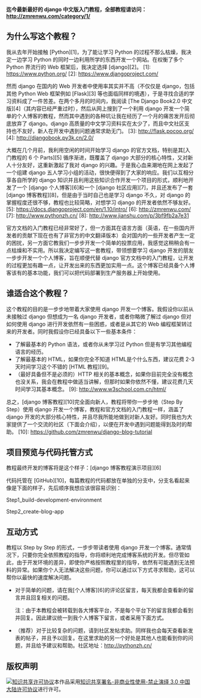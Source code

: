 **迄今最新最好的 django 中文版入门教程，全部教程请访问：http://zmrenwu.com/category/1/**

## 为什么写这个教程？

我从去年开始接触 [Python][1]，为了能让学习 Python 的过程不那么枯燥，我决定一边学习 Python 的同时一边利用所学的东西开发一个网站。在权衡了多个 Python 界流行的 Web 框架后，我决定选择 [django][2]。
[1]: <https://www.python.org/>
[2]: <https://www.djangoproject.com/>

然而 django 在国内的 Web 开发者中使用率其实并不高（不仅仅是 django，包括其他 Python Web 框架例如 [Flask][3] 等也面临同样的境遇），于是寻找合适的学习资料成了一件苦差。在两个多月的时间内，我阅读 [The Django Book2.0 中文版][4]（其内容已经严重过时），然后从网上搜到了一个利用 django 开发一个简单的个人博客的教程，然而其中遇到的各种坑让我在经历了一个月的痛苦发开后彻底放弃了 django。django 高质量的中文学习资料实在太少了，而且中文社区支持也不友好，新人在开发中遇到问题通常求助无门。
[3]: <http://flask.pocoo.org/>
[4]: <http://djangobook.py3k.cn/2.0/>

大概在几个月前，我利用空闲的时间开始学习 django 的官方文档，特别是其[入门教程的 6 个 Parts][5] 循序渐进，既覆盖了 django 大部分的核心特性，又对新人十分友好，这重新激起了我对 django 的兴趣。于是我心血来潮地在网上发起了一个组建 django 五人学习小组的活动，很快便得到了大家的响应。我们以互相分享各自所学的 django 知识并且利用这些知识合作开发一个项目的形式，顺利地开发了一个 [django 个人博客][6]和一个 [django 社区应用][7]，并且还发布了一套 [django 博客教程][8]，但是由于当时自己也是学习 django 不久，对 django 的掌握程度还很不够，教程也比较简略，对想学习 django 的开发者依然不够友好。
[5]: <https://docs.djangoproject.com/en/1.10/intro/>
[6]: <http://zmrenwu.com/>
[7]: <http://www.pythonzh.cn/>
[8]: <http://www.jianshu.com/p/3bf9fb2a7e31>

官方文档的入门教程已经非常好了，但一方面其在语言方面（英语，在一些国内开发者的贡献下现在也有了非官方的中文翻译版本）会对国内的一些开发者产生一定的困扰，另一方面它教我们一步步开发一个简单的投票应用，我感觉这稍稍会有一点枯燥和不实用。所以我决定编写这一套教程，带领想要学习 django 开发的朋友一步步开发一个个人博客，旨在顺便代替 django 官方文档中的入门教程，让开发的过程更加有趣一点，让开发出来的东西更加实用一点。这个博客已经具备个人博客该有的基本功能，我们可以把代码部署到生产服务器上开始使用。

## 谁适合这个教程？

这个教程的目的是一步步地带着大家使用 django 开发一个博客。我假设你以前从未接触过 django 但想成为一名 django 开发者，或者你略微了解过 django 但对如何使用 django 进行开发依然有一些困惑，或者是从其它的 Web 编程框架转过来的开发者。同时我假设你已经具备以下一些基本条件：

- 了解最基本的 Python 语法，或者你从未学习过 Python 但是有学习其他编程语言的经历。
- 了解最基本的 HTML，如果你完全不知道 HTML是个什么东西，建议花费 2-3 天时间学习这个不错的 [HTML 教程][9]。
- （最好具备但不是必须的）HTTP 相关的基本概念，如果你目前完全没有概念也没关系，我会在教程中做适当讲解，但那时如果你依然不懂，建议花费几天时间学习其基本概念。
[9]: <http://www.w3school.com.cn/html/>

总之，[django 博客教程][10]完全面向新人，教程将带你一步步地（Step By Step）使用 django 开发一个博客，教程和官方文档的入门教程一样，涵盖了 django 开发的大部分核心特性，并且尽我所能地做到对新人友好。同时我也为大家提供了一个交流的社区（下面会介绍），以便在开发中遇到问题能得到及时的帮助。
[10]: <https://github.com/zmrenwu/django-blog-tutorial>

## 项目预览与代码托管方式

教程最终开发的博客将是这个样子：[django 博客教程演示项目][6]

代码托管在 [GitHub][10]，每篇教程的代码都放在单独的分支中，分支名看起来像是下面的样子，先后顺序我想应该很容易识别：

Step1_build-development-environment

Step2_create-blog-app

## 互动方式

教程以 Step by Step 的形式，一步步带读者使用 django 开发一个博客。通常情况下，只要你完全依照教程的指导，你将顺利地完成博客系统的开发。但尽管如此，由于开发环境的差异，即使你严格按照教程里的指导，依然有可能遇到无法预料的异常。如果你个人无法解决这些问题，你可以通过以下方式寻求帮助，这可以帮你以最快的速度解决问题。

- 对于简单的问题，请在我[个人博客][6]的评论区留言，每天我都会查看新的留言并且回复相关的问题。

  注：由于本教程会被转载到各大博客平台，不是每个平台下的留言我都会看到并回复。因此建议统一到我个人博客下留言，或者采用下面方式。

- （推荐）对于比较复杂的问题，请到社区发帖求助。同样我也会每天查看新发表的帖子，并且予以回复。在这里求助的另一个好处是其他人也能看到你的问题，并且给予建议和帮助。社区地址：http://pythonzh.cn/

## 版权声明

<a rel="license" href="http://creativecommons.org/licenses/by-nc-nd/3.0/cn/"><img alt="知识共享许可协议" style="border-width:0" src="https://i.creativecommons.org/l/by-nc-nd/3.0/cn/88x31.png" /></a>本作品采用<a rel="license" href="http://creativecommons.org/licenses/by-nc-nd/3.0/cn/">知识共享署名-非商业性使用-禁止演绎 3.0 中国大陆许可协议</a>进行许可。
